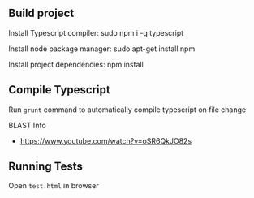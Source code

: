 Build project
-------------

Install Typescript compiler:
        sudo npm i -g typescript

Install node package manager:
        sudo apt-get install npm
        
Install project dependencies:
        npm install
        

        
Compile Typescript
-------------------

Run `grunt` command to automatically compile typescript on file change

BLAST Info
- https://www.youtube.com/watch?v=oSR6QkJO82s


Running Tests
-------------

Open `test.html` in browser